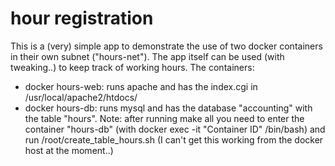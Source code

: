 # hour registration
This is a (very) simple app to demonstrate the use of two docker containers in their own subnet ("hours-net").
The app itself can be used (with tweaking..) to keep track of working hours.
The containers:
* docker hours-web: runs apache and has the index.cgi in /usr/local/apache2/htdocs/
* docker hours-db: runs mysql and has the database "accounting" with the table "hours".
Note: after running make all you need to enter the container "hours-db" (with docker exec -it "Container ID" /bin/bash) and run /root/create_table_hours.sh
(I can't get this working from the docker host at the moment..)
